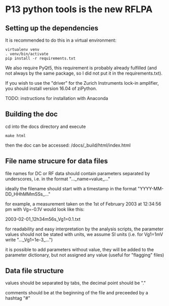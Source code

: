 # P13 python tools is the new RFLPA

## Setting up the dependencies

It is recommended to do this in a virtual environment:

    virtualenv venv
    . venv/bin/activate
    pip install -r requirements.txt
    
We also require PyQt5, this requirement is probably already fulfilled (and not always by the same package, so I did not put it in the requirements.txt).

If you wish to use the "driver" for the Zurich Instruments lock-in amplifier, you should install version 16.04 of ziPython.

TODO: instructions for installation with Anaconda

## Building the doc

cd into the docs directory and execute

    make html
    
then the doc can be accessed: /docs/\_build/html/index.html

## File name strucure for data files

file names for DC or RF data should contain parameters separated by underscores, i.e. in the format "...\_name=value\_..."

ideally the filename should start with a timestamp in the format "YYYY-MM-DD\_HHhMMmSSs\_..."

for example, a measurement taken on the 1st of February 2003 at 12:34:56 pm with Vg=-0.1V would look like this:

2003-02-01_12h34m56s_Vg1=0.1.txt

for readability and easy interpretation by the analysis scripts, the parameter values should not be stated with units, we assume SI units (i.e. for Vg1=1mV write "...\_Vg1=1e-3\_...")

it is possible to add parameters without value, they will be added to the parameter dictionary, but not assigned any value (useful for "flagging" files)


## Data file structure

values should be separated by tabs, the decimal point should be "."

comments should be at the beginning of the file and preceeded by a hashtag "#"
